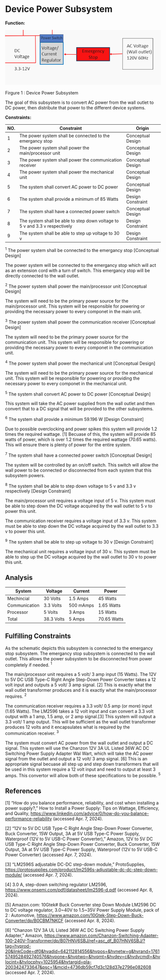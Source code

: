 # Device Power Subsystem

**Function:**

![Function](../Images/Device_Power/Conceptual2.png)

Firgure 1 : Device Power Subsystem

The goal of this subsystem is to convert AC power from the wall outlet to DC power, then distribute that power to the different device systems.  

**Constraints:**

| NO. | Constraint                                                          | Origin           |
|-----|---------------------------------------------------------------------|------------------|
| 1   | The power system shall be connected to the emergancy stop           |Conceptual Design |
| 2   | The power system shall power the main/processor unit                |Conceptual Design |
| 3   | The power system shall power the communication receiver             |Conceptual Design |
| 4   | The power system shall power the mechanical unit                    |Conceptual Design |
| 5   | The system shall convert AC power to DC power                       |Conceptual Design |
| 6   | The system shall provide a minimum of 85 Watts                         |Design Constraint |
| 7   | The system shall have a connected power switch                      |Conceptual Design |
| 8   | The system shall be able to step down voltage to 5 v and 3.3 v respectively |Design Constraint |
| 9   | The system shall be able to step up voltage to 30 v                  |Design Constraint |



<sup>1</sup> The power system shall be connected to the emergancy stop [Conceptual Design]

The power system will be connected to the emergancy stop which will act as an extension cord with a turn of switch. This emergancy stop will be directly connected to the wall outlet.

<sup>2</sup> The power system shall power the main/processor unit [Conceptual Design]

The system will need to be the primary power source for the main/processor unit. This system will be responsible for powering or providing the necessary power to every componet in the main unit. 

<sup>3</sup> The power system shall power the communication receiver [Conceptual Design]

The system will need to be the primary power source for the communication unit. This system will be responsible for powering or providing the necessary power to every componet in the communication unit. 

<sup>4</sup> The power system shall power the mechanical unit [Conceptual Design]

The system will need to be the primary power source for the mechanical unit. This system will be responsible for powering or providing the necessary power to every componet in the mechanical unit. 

<sup>5</sup> The system shall convert AC power to DC power [Conceptual Design]

This system will take the AC power supplied from the wall outlet and then convert that to a DC signal that will be provided to the other subsystems. 

<sup>6</sup> The system shall provide a minimum 59.196 W [Design Constraint]

Due to possible overclocking and power spikes this system will provide 1.2 times the required wattage. [1] Becuase of this, the system will provide 85 watts of power, which is over 1.2 times the required wattage (70.65 watts). This will ensure there is plenty of power for the entire system. 

<sup>7</sup>  The system shall have a connected power switch [Conceptual Design]

The system will be controlled by an on/off switch. This switch will allow the wall power to be connected or disconnected from each system that this subsystem powers.  

<sup>8</sup> The system shall be able to step down voltage to 5 v and 3.3 v respectively [Design Constraint]

The main/processor unit requires a voltage input of 5 v. This system must be able to step down the DC voltage acquired by the wall outlet to 5 v to power this unit. 

The communication receiver requires a voltage input of 3.3 v. This system must be able to step down the DC voltage acquired by the wall outlet to 3.3 v to power this unit. 

<sup>9</sup> The system shall be able to step up voltage to 30 v [Design Constraint]

The mechanical unit requires a voltage input of 30 v. This system must be able to step up the DC voltage acquired by the wall outlet to 30 v to power this unit.



## Analysis

| System        | Voltage    | Current   | Power       | 
|---------------|------------|-----------|-------------|
| Mechincial    | 30 Volts   | 1.5 Amps  | 45 Watts    |
| Communication | 3.3 Volts  | 500 mAmps | 1.65 Watts  |
| Processor     | 5 Volts    | 3 Amps    | 15 Watts    |
| Total         | 38.3 Volts | 5 Amps    | 70.65 Watts |


## Fulfilling Constraints

As the schematic depicts this subsystem is connected to the emergancy stop subsystem. The emergancy stop subsystem is connected to the wall outlet. This allows the power subsystem to be disconnected from power completely if needed. <sup>1</sup>

The main/processor unit requires a 5 volt/ 3 amp input (15 Watts). The 12V to 5V DC USB Type-C Right Angle Step-Down Power Converter takes a 12 volt input and outputs a 5 volt/ 3 amp signal. [2] This is exactly what the wall outlet transformer produces and it is exactly what the main/processor requires. <sup>2</sup>

The communication receiver requires a 3.3 volt/ 0.5 amp (or more) input (1.65 Watts). The LM2596 takes a 12 volt input and can convert a 3.3 volt output with a 1 amp, 1.5 amp, or 2 amp signal.[3] This system will output a 3.3 volt/ 1 amp output. This will be sufficient as the wall outlet transformer produces 12 volts and it encapsulates what is required by the communication receiver. <sup>3</sup>




The system must convert AC power from the wall outlet and output a DC signal. This system will use the Chanzon 12V 3A UL Listed 36W AC DC Switching Power Supply Adapter Wal Wart, which will take the AC power signal from the outlet and output a 12 volt/ 3 amp signal. [6] This is an appropriate signal becuase all step up and step down transformers that will be used in this system require a 12 volt input and need to output at least 3 amps. This convertor will allow both of these specifications to be possible. <sup>5</sup>








## References 

[1] “How do you balance performance, reliability, and cost when installing a power supply?,” How to Install a Power Supply: Tips on Wattage, Efficiency, and Quality, https://www.linkedin.com/advice/0/how-do-you-balance-performance-reliability (accessed Apr. 7, 2024). 

[2] “12V to 5V DC USB Type-C Right Angle Step-Down Power Converter, Buck Converter, 15W Output, 3A at 5V USB Type-C Power Supply, Waterproof (12V to 5V USB-C Power Converter),” Amazon, 12V to 5V DC USB Type-C Right Angle Step-Down Power Converter, Buck Converter, 15W Output, 3A at 5V USB Type-C Power Supply, Waterproof (12V to 5V USB-C Power Converter) (accessed Apr. 7, 2024). 

[3] “LM2596S adjustable DC-DC step-down module,” ProtoSupplies, https://protosupplies.com/product/lm2596s-adjustable-dc-dc-step-down-module/ (accessed Apr. 7, 2024). 

[4] 3.0 A, step-down switching regulator LM2596, https://www.onsemi.com/pdf/datasheet/lm2596-d.pdf (accessed Apr. 8, 2024). 

[5] Amazon.com: 10Gtek# Buck Converter step Down Module LM2596 DC to DC voltage regulator, 3.0~40V to 1.5~35V Power Supply Module, pack of 2 : Automotive, https://www.amazon.com/10Gtek-Step-Down-Buck-Converter/dp/B0CBM7NKCF (accessed Apr. 8, 2024). 

[6] “Chanzon 12V 3A UL Listed 36W AC DC Switching Power Supply Adapter,” Amazon, https://www.amazon.com/Chanzon-Switching-Adapter-100-240V-Transformer/dp/B07HNV6SBJ/ref=asc_df_B07HNV6SBJ/?tag=hyprod-20&linkCode=df0&hvadid=642112814556&hvpos=&hvnetw=g&hvrand=17615749528492740576&hvpone=&hvptwo=&hvqmt=&hvdev=c&hvdvcmdl=&hvlocint=&hvlocphy=1025954&hvtargid=pla-2003424733647&psc=1&mcid=4736db59cf7d3c128d37e2796e082608 (accessed Apr. 7, 2024). 
